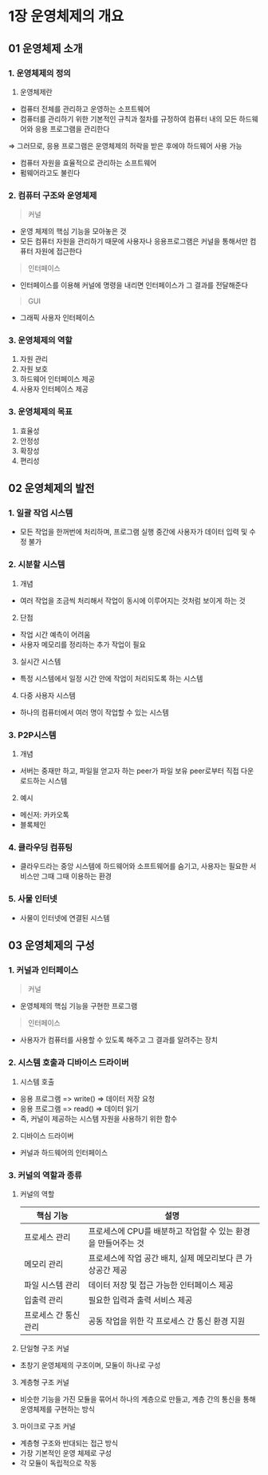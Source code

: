 # 1장 운영체제의 개요
## 01 운영체제 소개
### 1. 운영체제의 정의
1. 운영체제란
* 컴퓨터 전체를 관리하고 운영하는 소프트웨어
* 컴퓨터를 관리하기 위한 기본적인 규칙과 절차를 규정하여 컴퓨터 내의 모든 하드웨어와 응용 프로그램을 관리한다

⇒ 그러므로, 응용 프로그램은 운영체제의 허락을 받은 후에야 하드웨어 사용 가능
* 컴퓨터 자원을 효율적으로 관리하는 소프트웨어
* 펌웨어라고도 불린다

### 2. 컴퓨터 구조와 운영체제
>커널
* 운영 체제의 핵심 기능을 모아놓은 것
* 모든 컴퓨터 자원을 관리하기 때문에 사용자나 응용프로그램은 커널을 통해서만 컴퓨터 자원에 접근한다

>인터페이스
* 인터페이스를 이용해 커널에 명령을 내리면 인터페이스가 그 결과를 전달해준다

>GUI
* 그래픽 사용자 인터페이스

### 3. 운영체제의 역할
1. 자원 관리
2. 자원 보호
3. 하드웨어 인터페이스 제공
4. 사용자 인터페이스 제공

### 3. 운영체제의 목표
1. 효율성
2. 안정성
3. 확장성
4. 편리성

## 02 운영체제의 발전
### 1. 일괄 작업 시스템
* 모든 작업을 한꺼번에 처리하며, 프로그램 실행 중간에 사용자가 데이터 입력 및 수정 불가

### 2. 시분할 시스템
1. 개념
* 여러 작업을 조금씩 처리해서 작업이 동시에 이루어지는 것처럼 보이게 하는 것
2. 단점
* 작업 시간 예측이 어려움
* 사용자 메모리를 정리하는 추가 작업이 필요
3. 실시간 시스템
* 특정 시스템에서 일정 시간 안에 작업이 처리되도록 하는 시스템
4. 다중 사용자 시스템
* 하나의 컴퓨터에서 여러 명이 작업할 수 있는 시스템

### 3. P2P시스템
1. 개념
* 서버는 중재만 하고, 파일읠 얻고자 하는 peer가 파일 보유 peer로부터 직접 다운로드하는 시스템
2. 예시
* 메신저: 카카오톡
* 블록체인

### 4. 클라우딩 컴퓨팅
* 클라우드라는 중앙 시스템에 하드웨어와 소프트웨어를 숨기고, 사용자는 필요한 서비스만 그때 그때 이용하는 환경

### 5. 사물 인터넷
* 사물이 인터넷에 연결된 시스템

## 03 운영체제의 구성
### 1. 커널과 인터페이스
> 커널
* 운영체제의 핵심 기능을 구현한 프로그램
> 인터페이스
* 사용자가 컴퓨터를 사용할 수 있도록 해주고 그 결과를 알려주는 장치
### 2. 시스템 호출과 디바이스 드라이버
1. 시스템 호출
* 응용 프로그램 => write() => 데이터 저장 요청
* 응용 프로그램 => read() => 데이터 읽기
* 즉, 커널이 제공하는 시스템 자원을 사용하기 위한 함수
2. 디바이스 드라이버
* 커널과 하드웨어의 인터페이스

### 3. 커널의 역할과 종류
1. 커널의 역할

   | 핵심 기능        |설명|
      |--------------|-|
   | 프로세스 관리      |프로세스에 CPU를 배분하고 작업할 수 있는 환경을 만들어주는 것|
   | 메모리 관리       |프로세스에 작업 공간 배치, 실제 메모리보다 큰 가상공간 제공|
   | 파일 시스템 관리    |데이터 저장 및 접근 가능한 인터페이스 제공|
   | 입출력 관리       |필요한 입력과 출력 서비스 제공|
   | 프로세스 간 통신 관리 |공동 작업을 위한 각 프로세스 간 통신 환경 지원|
2. 단일형 구조 커널
* 초창기 운영체제의 구조이며, 모둘이 하나로 구성
3. 계층형 구조 커널
* 비슷한 기능을 가진 모듈을 묶어서 하나의 계층으로 만들고, 계층 간의 통신을 통해 운영체제를 구현하는 방식
3. 마이크로 구조 커널
* 계층형 구조와 반대되는 접근 방식
* 가장 기본적인 운영 체제로 구성
* 각 모듈이 독립적으로 작동

